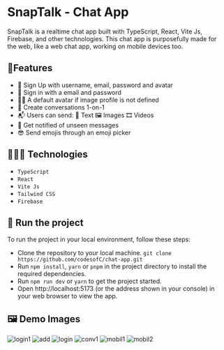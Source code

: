 # SnapTalk - Chat App

SnapTalk is a realtime chat app built with TypeScript, React, Vite Js, Firebase, and other technologies. This chat app is purposefully made for the web, like a web chat app, working on mobile devices too.

## 🎈Features
- 🔑 Sign Up with username, email, password and avatar
- 🔑 Sign in with a email and password
- 👨🏾 A default avatar if image profile is not defined
- 💬 Create conversations 1-on-1
- 📬 Users can send:
    📝 Text
    🖼 Images
    🎞 Videos
- 🔔 Get notified of unseen messages
- 😎 Send emojis through an emoji picker

## 👩🏾‍💻 Technologies
- `TypeScript`
- `React`
- `Vite Js`
- `Tailwind CSS`
- `Firebase`

## 🚦 Run the project
To run the project in your local environment, follow these steps:
- Clone the repository to your local machine. `git clone https://github.com/codesofC/chat-app.git`
- Run `npm install`, `yarn` or `pnpm` in the project directory to install the required dependencies.
- Run `npm run dev` or `yarn` to get the project started.
- Open http://localhost:5173 (or the address shown in your console) in your web browser to view the app.
  
## 🖼 Demo Images</summary>
![login1](https://github.com/codesofC/chat-app/assets/76754023/60130a7d-b1ba-4d72-b2e1-fdfda2748a9e)
![add](https://github.com/codesofC/chat-app/assets/76754023/d4c450c2-85fd-4ee5-9cd3-3cc58a951872)
![login](https://github.com/codesofC/chat-app/assets/76754023/9cdac888-bfac-4c56-b4ae-05ef38fcf9c0)
![conv1](https://github.com/codesofC/chat-app/assets/76754023/2c5c06ef-43e9-4696-84b7-8bd9613bd0a0)
![mobil1](https://github.com/codesofC/chat-app/assets/76754023/c90b1273-28e9-40f8-b43a-2b4d37de1374)
![mobil2](https://github.com/codesofC/chat-app/assets/76754023/79517729-a010-4ee0-b7af-567c9100e22a)

